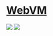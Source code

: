 # [WebVM](https://github.com/leaningtech/webvm)

![](https://img.shields.io/github/license/leaningtech/webvm) ![](https://img.shields.io/github/last-commit/scillidan/webvm/main?label=last%20commit%20(fork))